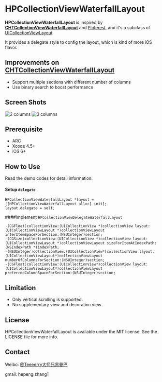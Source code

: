 HPCollectionViewWaterfallLayout
===============================

**HPCollectionViewWaterfallLayout** is inspired by **[CHTCollectionViewWaterfallLayout]** and [Pinterest], and it's a subclass of [UICollectionViewLayout].

It provides a delegate style to config the layout, which is kind of more iOS flavor.

Improvements on [CHTCollectionViewWaterfallLayout]
------------
* Support multiple sections with different number of columns
* Use binary search to boost performance

Screen Shots
------------
![2 columns](https://raw.github.com/chiahsien/UICollectionViewWaterfallLayout/master/Screenshots/2-columns.png)
![3 columns](https://raw.github.com/chiahsien/UICollectionViewWaterfallLayout/master/Screenshots/3-columns.png)

Prerequisite
------------
* ARC
* Xcode 4.5+
* iOS 6+

How to Use
----------
Read the demo codes for detail information.

#### Setup `delegate`
``` objc
HPCollectionViewWaterfallLayout *layout = [[HPCollectionViewWaterfallLayout alloc] init];
layout.delegate = self;
```

####Implement `HPCollectionViewDelegateWaterfallLayout`
``` objc
-(CGFloat)collectionView:(UICollectionView *)collectionView layout:(UICollectionViewLayout *)collectionViewLayout interItemSpaceForSection:(NSUInteger)section;
-(CGSize)collectionView:(UICollectionView *)collectionView layout:(UICollectionViewLayout *)collectionViewLayout sizeForItemAtIndexPath:(NSIndexPath *)indexPath;
-(NSUInteger)collectionView:(UICollectionView*)collectionView layout:(UICollectionViewLayout*)collectionViewLayout numberOfColumnsForSection:(NSUInteger)section;
-(CGFloat)collectionView:(UICollectionView*)collectionView layout:(UICollectionViewLayout*)collectionViewLayout preferredColumnSpaceForSection:(NSUInteger)section;
```

Limitation
----------
* Only vertical scrolling is supported.
* No supplementary view and decoration view.

License
-------
HPCollectionViewWaterfallLayout is available under the MIT license. See the LICENSE file for more info.

Contact
-------
Weibo: [@Teeeerry大师兄黑曼巴]

gmail: hepeng.zhang1

[CHTCollectionViewWaterfallLayout]: https://github.com/chiahsien/CHTCollectionViewWaterfallLayout
[UICollectionView]: http://developer.apple.com/library/ios/#documentation/uikit/reference/UICollectionView_class/Reference/Reference.html
[UICollectionViewLayout]: http://developer.apple.com/library/ios/#documentation/uikit/reference/UICollectionViewLayout_class/Reference/Reference.html
[Pinterest]: http://pinterest.com/
[@Teeeerry大师兄黑曼巴]: http://weibo.com/1801824931/
